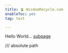 ```yaml
---
title: 🪴 WisdomRecycle.com
enableToc: yes
tag: test

---
```


Hello World...
[subpage](subpage.md)

/// absolute path




